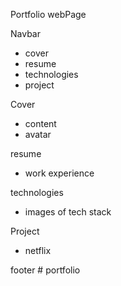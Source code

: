 Portfolio webPage

Navbar
- cover
- resume
- technologies
- project


Cover
- content
- avatar

resume 
- work experience

technologies
- images of tech stack

Project
- netflix

footer
#   p o r t f o l i o  
 